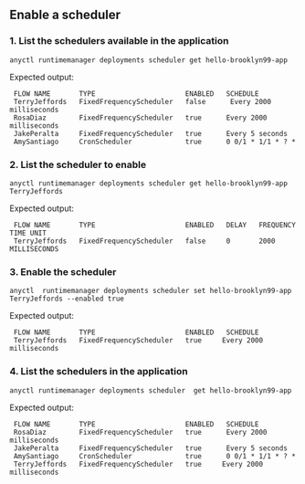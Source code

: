## Enable a scheduler

### 1. List the schedulers available in the application

```
anyctl runtimemanager deployments scheduler get hello-brooklyn99-app
```

Expected output:

```
 FLOW NAME       TYPE                      ENABLED   SCHEDULE
 TerryJeffords   FixedFrequencyScheduler   false      Every 2000 milliseconds
 RosaDiaz        FixedFrequencyScheduler   true      Every 2000 milliseconds
 JakePeralta     FixedFrequencyScheduler   true      Every 5 seconds
 AmySantiago     CronScheduler             true      0 0/1 * 1/1 * ? *
```

### 2. List the scheduler to enable

```
anyctl runtimemanager deployments scheduler get hello-brooklyn99-app TerryJeffords
```

Expected output:

```
 FLOW NAME       TYPE                      ENABLED   DELAY   FREQUENCY   TIME UNIT
 TerryJeffords   FixedFrequencyScheduler   false     0       2000        MILLISECONDS 
```

### 3. Enable the scheduler

```
anyctl  runtimemanager deployments scheduler set hello-brooklyn99-app TerryJeffords --enabled true
```

Expected output:

```
 FLOW NAME       TYPE                      ENABLED   SCHEDULE
 TerryJeffords   FixedFrequencyScheduler   true     Every 2000 milliseconds
```

### 4. List the schedulers in the application

```
anyctl runtimemanager deployments scheduler  get hello-brooklyn99-app
```

Expected output:

```
 FLOW NAME       TYPE                      ENABLED   SCHEDULE
 RosaDiaz        FixedFrequencyScheduler   true      Every 2000 milliseconds
 JakePeralta     FixedFrequencyScheduler   true      Every 5 seconds
 AmySantiago     CronScheduler             true      0 0/1 * 1/1 * ? *
 TerryJeffords   FixedFrequencyScheduler   true     Every 2000 milliseconds
```